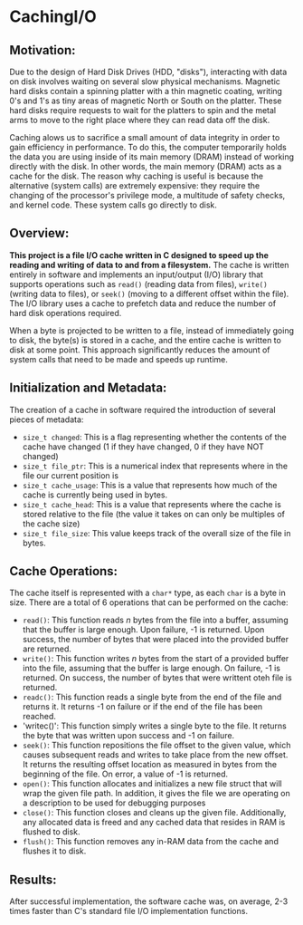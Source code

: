 # CachingI/O

## Motivation:
Due to the design of Hard Disk Drives (HDD, "disks"), interacting with data on disk involves waiting on several slow physical mechanisms. Magnetic hard disks contain a spinning platter with a thin magnetic coating, writing 0's and 1's as tiny areas of magnetic North or South on the platter. These hard disks require requests to wait for the platters to spin and the metal arms to move to the right place where they can read data off the disk.

Caching alows us to sacrifice a small amount of data integrity in order to gain efficiency in performance. To do this, the computer temporarily holds the data you are using inside of its main memory (DRAM) instead of working directly with the disk. In other words, the main memory (DRAM) acts as a cache for the disk. The reason why caching is useful is because the alternative (system calls) are extremely expensive: they require the changing of the processor's privilege mode, a multitude of safety checks, and kernel code. These system calls go directly to disk.

## Overview:
**This project is a file I/O cache written in C designed to speed up the reading and writing of data to and from a filesystem.** The cache is written entirely in software and implements an input/output (I/O) library that supports operations such as `read()` (reading data from files), `write()` (writing data to files), or `seek()` (moving to a different offset within the file). The I/O library uses a cache to prefetch data and reduce the number of hard disk operations required.

When a byte is projected to be written to a file, instead of immediately going to disk, the byte(s) is stored in a cache, and the entire cache is written to disk at some point. This approach significantly reduces the amount of system calls that need to be made and speeds up runtime.

## Initialization and Metadata:
The creation of a cache in software required the introduction of several pieces of metadata:

- `size_t changed`: This is a flag representing whether the contents of the cache have changed (1 if they have changed, 0 if they have NOT changed)
- `size_t file_ptr`: This is a numerical index that represents where in the file our current position is
- `size_t cache_usage`: This is a value that represents how much of the cache is currently being used in bytes.
- `size_t cache_head`: This is a value that represents where the cache is stored relative to the file (the value it takes on can only be multiples of the cache size)
- `size_t file_size`: This value keeps track of the overall size of the file in bytes.

## Cache Operations:
The cache itself is represented with a `char*` type, as each `char` is a byte in size. There are a total of 6 operations that can be performed on the cache:

- `read()`: This function reads _n_ bytes from the file into a buffer, assuming that the buffer is large enough. Upon failure, -1 is returned. Upon success, the number of bytes that were placed into the provided buffer are returned.
- `write()`: This function writes _n_ bytes from the start of a provided buffer into the file, assuming that the buffer is large enough. On failure, -1 is returned. On success, the number of bytes that were writtent oteh file is returned.
- `readc()`: This function reads a single byte from the end of the file and returns it. It returns -1 on failure or if the end of the file has been reached.
- 'writec()': This function simply writes a single byte to the file. It returns the byte that was written upon success and -1 on failure.
- `seek()`: This function repositions the file offset to the given value, which causes subsequent reads and writes to take place from the new offset. It returns the resulting offset location as measured in bytes from the beginning of the file. On error, a value of -1 is returned.
- `open()`: This function allocates and initializes a new file struct that will wrap the given file path. In addition, it gives the file we are operating on a description to be used for debugging purposes
- `close()`: This function closes and cleans up the given file. Additionally, any allocated data is freed and any cached data that resides in RAM is flushed to disk.
- `flush()`: This function removes any in-RAM data from the cache and flushes it to disk.

## Results:
After successful implementation, the software cache was, on average, 2-3 times faster than C's standard file I/O implementation functions.

